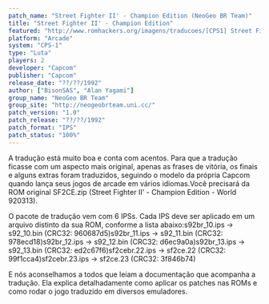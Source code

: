 ```yaml
---
patch_name: "Street Fighter II' - Champion Edition (NeoGeo BR Team)"
title: "Street Fighter II' - Champion Edition"
featured: "http://www.romhackers.org/imagens/traducoes/[CPS1] Street Fighter II - Champion Edition - NGBRT - Logo.png"
platform: "Arcade"
system: "CPS-1"
type: "Luta"
players: 2
developer: "Capcom"
publisher: "Capcom"
release_date: "??/??/1992"
author: ["BisonSAS", "Alan Yagami"]
group_name: "NeoGeo BR Team"
group_site: "http://neogeobrteam.uni.cc/"
patch_version: "1.0"
patch_release: "??/??/1992"
patch_format: "IPS"
patch_status: "100%"
---
```


A tradução está muito boa e conta com acentos. Para que a tradução ficasse com um aspecto mais original, apenas as frases de vitória, os finais e alguns extras foram traduzidos, seguindo o modelo da própria Capcom quando lança seus jogos de arcade em vários idiomas.Você precisará da ROM original SF2CE.zip (Street Fighter II' - Champion Edition - World 920313).

O pacote de tradução vem com 6 IPSs. Cada IPS deve ser aplicado em um arquivo distinto da sua ROM, conforme a lista abaixo:s92br_10.ips -> s92_10.bin (CRC32: 960687d5)s92br_11.ips -> s92_11.bin (CRC32: 978ecd18)s92br_12.ips -> s92_12.bin (CRC32: d6ec9a0a)s92br_13.ips -> s92_13.bin (CRC32: ed2c67f6)sf2cebr.22.ips -> sf2ce.22 (CRC32: 99f1cca4)sf2cebr.23.ips -> sf2ce.23 (CRC32: 3f846b74)

E nós aconselhamos a todos que leiam a documentação que acompanha a tradução. Ela explica detalhadamente como aplicar os patches nas ROMs e como rodar o jogo traduzido em diversos emuladores.
